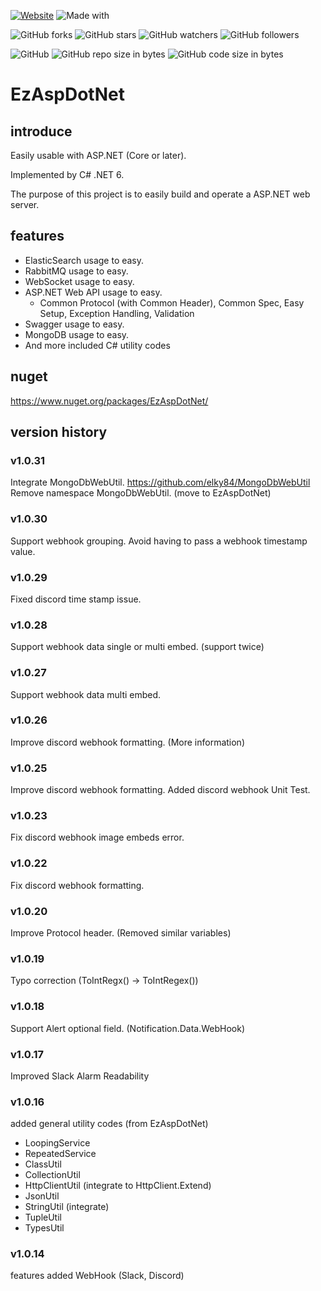 [![Website](https://img.shields.io/website-up-down-green-red/http/shields.io.svg?label=elky-essay)](https://elky84.github.io)
![Made with](https://img.shields.io/badge/made%20with-.NET6-blue.svg)

![GitHub forks](https://img.shields.io/github/forks/elky84/EzAspDotNet.svg?style=social&label=Fork)
![GitHub stars](https://img.shields.io/github/stars/elky84/EzAspDotNet.svg?style=social&label=Stars)
![GitHub watchers](https://img.shields.io/github/watchers/elky84/EzAspDotNet.svg?style=social&label=Watch)
![GitHub followers](https://img.shields.io/github/followers/elky84.svg?style=social&label=Follow)

![GitHub](https://img.shields.io/github/license/mashape/apistatus.svg)
![GitHub repo size in bytes](https://img.shields.io/github/repo-size/elky84/EzAspDotNet.svg)
![GitHub code size in bytes](https://img.shields.io/github/languages/code-size/elky84/EzAspDotNet.svg)


# EzAspDotNet

## introduce

Easily usable with ASP.NET (Core or later).

Implemented by C# .NET 6.

The purpose of this project is to easily build and operate a ASP.NET web server.

## features
* ElasticSearch usage to easy.
* RabbitMQ usage to easy.
* WebSocket usage to easy.
* ASP.NET Web API usage to easy.
  * Common Protocol (with Common Header), Common Spec, Easy Setup, Exception Handling, Validation
* Swagger usage to easy.
* MongoDB  usage to easy.
* And more included C# utility codes

## nuget

<https://www.nuget.org/packages/EzAspDotNet/>

## version history

### v1.0.31
Integrate MongoDbWebUtil. <https://github.com/elky84/MongoDbWebUtil>
Remove namespace MongoDbWebUtil. (move to EzAspDotNet)

### v1.0.30
Support webhook grouping.
Avoid having to pass a webhook timestamp value.

### v1.0.29
Fixed discord time stamp issue.

### v1.0.28
Support webhook data single or multi embed. (support twice)

### v1.0.27
Support webhook data multi embed.

### v1.0.26
Improve discord webhook formatting. (More information)

### v1.0.25
Improve discord webhook formatting.
Added discord webhook Unit Test.

### v1.0.23
Fix discord webhook image embeds error.

### v1.0.22
Fix discord webhook formatting.

### v1.0.20
Improve Protocol header. (Removed similar variables)

### v1.0.19
Typo correction (ToIntRegx() -> ToIntRegex())

### v1.0.18
Support Alert optional field. (Notification.Data.WebHook)

### v1.0.17
Improved Slack Alarm Readability 

### v1.0.16

added general utility codes (from EzAspDotNet)
- LoopingService
- RepeatedService
- ClassUtil
- CollectionUtil
- HttpClientUtil (integrate to HttpClient.Extend)
- JsonUtil
- StringUtil (integrate)
- TupleUtil
- TypesUtil

### v1.0.14

features added WebHook (Slack, Discord)